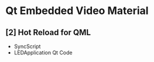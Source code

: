 # Qt Embedded Video Material

## [2] Hot Reload for QML
    
 * SyncScript
 * LEDApplication Qt Code

